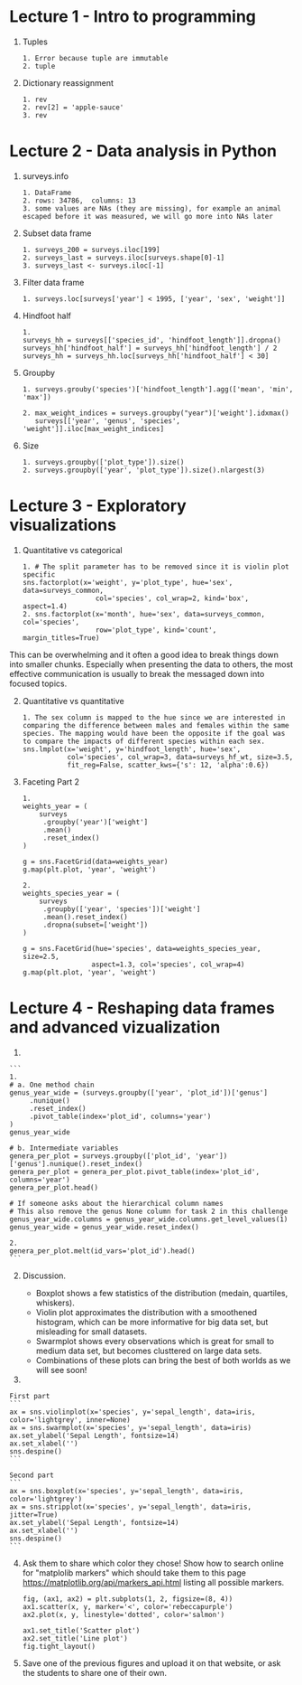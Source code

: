 # Lecture 1 - Intro to programming

1. Tuples

    ```
    1. Error because tuple are immutable
    2. tuple
    ```

2. Dictionary reassignment

    ```
    1. rev
    2. rev[2] = 'apple-sauce'
    3. rev
    ```
 
# Lecture 2 - Data analysis in Python

1. surveys.info

    ```
    1. DataFrame
    2. rows: 34786,  columns: 13
    3. some values are NAs (they are missing), for example an animal escaped before it was measured, we will go more into NAs later
    ```

2. Subset data frame

    ```
    1. surveys_200 = surveys.iloc[199]
    2. surveys_last = surveys.iloc[surveys.shape[0]-1]
    3. surveys_last <- surveys.iloc[-1]
    ```

3. Filter data frame

    ```
    1. surveys.loc[surveys['year'] < 1995, ['year', 'sex', 'weight']]
    ```

4. Hindfoot half

    ```
    1.
    surveys_hh = surveys[['species_id', 'hindfoot_length']].dropna()
    surveys_hh['hindfoot_half'] = surveys_hh['hindfoot_length'] / 2 
    surveys_hh = surveys_hh.loc[surveys_hh['hindfoot_half'] < 30]
    ```
5. Groupby

    ```
    1. surveys.grouby('species')['hindfoot_length'].agg(['mean', 'min', 'max'])
    ```

    ```
    2. max_weight_indices = surveys.groupby("year")['weight'].idxmax()
       surveys[['year', 'genus', 'species', 'weight']].iloc[max_weight_indices]
    ```

6. Size

    ```
    1. surveys.groupby(['plot_type']).size()
    2. surveys.groupby(['year', 'plot_type']).size().nlargest(3)
    ```

# Lecture 3 - Exploratory visualizations


1. Quantitative vs categorical

    ```
    1. # The split parameter has to be removed since it is violin plot specific
    sns.factorplot(x='weight', y='plot_type', hue='sex', data=surveys_common, 
                      col='species', col_wrap=2, kind='box', aspect=1.4)
    2. sns.factorplot(x='month', hue='sex', data=surveys_common, col='species',
                      row='plot_type', kind='count', margin_titles=True) 
    ```
This can be overwhelming and it often a good idea to break things down into
smaller chunks. Especially when presenting the data to others, the most
effective communication is usually to break the messaged down into focused
topics.

2. Quantitative vs quantitative

    ```
    1. The sex column is mapped to the hue since we are interested in comparing the difference between males and females within the same species. The mapping would have been the opposite if the goal was to compare the impacts of different species within each sex.
    sns.lmplot(x='weight', y='hindfoot_length', hue='sex',
               col='species', col_wrap=3, data=surveys_hf_wt, size=3.5,
               fit_reg=False, scatter_kws={'s': 12, 'alpha':0.6})
    ```

3. Faceting Part 2


    ```
    1.
    weights_year = (
        surveys
         .groupby('year')['weight']
         .mean()
         .reset_index()
    )

    g = sns.FacetGrid(data=weights_year)
    g.map(plt.plot, 'year', 'weight') 
    ```

    ```
    2.
    weights_species_year = (
        surveys
         .groupby(['year', 'species'])['weight']
         .mean().reset_index()
         .dropna(subset=['weight'])
    )

    g = sns.FacetGrid(hue='species', data=weights_species_year, size=2.5,
                     aspect=1.3, col='species', col_wrap=4)
    g.map(plt.plot, 'year', 'weight')
    ```

# Lecture 4 - Reshaping data frames and advanced vizualization

1.

    ```
    1.
    # a. One method chain
    genus_year_wide = (surveys.groupby(['year', 'plot_id'])['genus']
         .nunique()
         .reset_index()
         .pivot_table(index='plot_id', columns='year')
    )
    genus_year_wide

    # b. Intermediate variables
    genera_per_plot = surveys.groupby(['plot_id', 'year'])['genus'].nunique().reset_index()
    genera_per_plot = genera_per_plot.pivot_table(index='plot_id', columns='year')
    genera_per_plot.head()

    # If someone asks about the hierarchical column names
    # This also remove the genus None column for task 2 in this challenge
    genus_year_wide.columns = genus_year_wide.columns.get_level_values(1)
    genus_year_wide = genus_year_wide.reset_index()

    2.
    genera_per_plot.melt(id_vars='plot_id').head()
    ```

2. Discussion.

    - Boxplot shows a few statistics of the distribution (medain, quartiles, whiskers).
    - Violin plot approximates the distribution with a smoothened histogram, which can be more informative for big data set, but misleading for small datasets. 
    - Swarmplot shows every observations which is great for small to medium data set, but becomes clusttered on large data sets.
    - Combinations of these plots can bring the best of both worlds as we will see soon!

3.

    First part
    ```
    ax = sns.violinplot(x='species', y='sepal_length', data=iris, color='lightgrey', inner=None)
    ax = sns.swarmplot(x='species', y='sepal_length', data=iris) 
    ax.set_ylabel('Sepal Length', fontsize=14)
    ax.set_xlabel('')
    sns.despine()
    ```

    Second part
    ```
    ax = sns.boxplot(x='species', y='sepal_length', data=iris, color='lightgrey')
    ax = sns.stripplot(x='species', y='sepal_length', data=iris, jitter=True) 
    ax.set_ylabel('Sepal Length', fontsize=14)
    ax.set_xlabel('')
    sns.despine()
    ```

4. Ask them to share which color they chose! Show how to search online for "matplolib markers" which should take them to this page https://matplotlib.org/api/markers_api.html listing all possible markers.

    ```
    fig, (ax1, ax2) = plt.subplots(1, 2, figsize=(8, 4))
    ax1.scatter(x, y, marker='<', color='rebeccapurple')
    ax2.plot(x, y, linestyle='dotted', color='salmon')

    ax1.set_title('Scatter plot')
    ax2.set_title('Line plot')
    fig.tight_layout()
    ```

5. Save one of the previous figures and upload it on that website, or ask the students to share one of their own.
